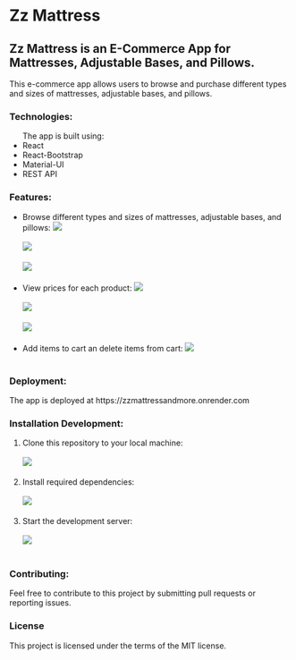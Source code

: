 <h1>Zz Mattress</h1>
<h2>Zz Mattress is an E-Commerce App for Mattresses, Adjustable Bases, and Pillows.</h2>
<p>This e-commerce app allows users to browse and purchase different types and sizes of mattresses, adjustable bases, and pillows.</p> 
<h3>Technologies: </h3>
<ul>The app is built using:
<li>React</li> 
<li>React-Bootstrap</li>
<li>Material-UI</li>
<li>REST API</li>
</ul>

<h3>Features:</h3>
<ul>
<li>
Browse different types and sizes of mattresses, adjustable bases, and pillows:
<img src="https://user-images.githubusercontent.com/94564835/216849345-82e47d6b-544f-486e-a784-9894a21819ae.png"/>
<br/>
<br/>
<img src="https://user-images.githubusercontent.com/94564835/216849362-924bad46-4beb-41cf-8c2f-31a652e10963.png"/>
<br/>
<br/>
<img src="https://user-images.githubusercontent.com/94564835/216849384-7f038f04-e1fd-4c63-bd3a-1012a422b80b.png"/>
<br/>
<br/>
</li>
<li>
View prices for each product:
<img src="https://user-images.githubusercontent.com/94564835/216849508-960f315e-8491-4882-b032-9d57d9a25260.png"/>
<br/>
<br/>
<img src="https://user-images.githubusercontent.com/94564835/216849552-ffa168fb-bb12-44b6-a90a-a3b1013db92a.png"/>
<br/>
<br/>
<img src="https://user-images.githubusercontent.com/94564835/216849579-6a83af28-834a-4724-9a27-6d84d64426a1.png"/>
<br/>
<br/>
</li>
<li>
Add items to cart an delete items from cart:
<img src="https://user-images.githubusercontent.com/94564835/216849727-26ac78d0-90e8-4993-94fa-3524c06a2ae6.png" />
<br/>
<br/>
</li>
</ul>

<h3>Deployment:</h3>
<p>The app is deployed at https://zzmattressandmore.onrender.com</p>


<h3>Installation Development:</h3>
<ol>
<li>Clone this repository to your local machine:
<br/>
<br/>
<img src="https://user-images.githubusercontent.com/94564835/216850167-c0a9530c-460c-4faf-bec3-1b1e14480f0f.png"/>
<br/>
<br/>
</li>
<li>Install required dependencies:
<br/>
<br/>
<img src="https://user-images.githubusercontent.com/94564835/216850203-4433ac45-7c15-42b0-90aa-afdc374752af.png"/>
<br/>
<br/>
</li>
<li>Start the development server:
<br/>
<br/>
<img src="https://user-images.githubusercontent.com/94564835/216850237-b967b24a-78a0-403a-9eba-b689d66a26e5.png"/>
<br/>
<br/>
</li>
</ol>

<h3>Contributing:</h3>
<p>Feel free to contribute to this project by submitting pull requests or reporting issues.</p>

<h3>License</h3>
<p>This project is licensed under the terms of the MIT license.</p>

